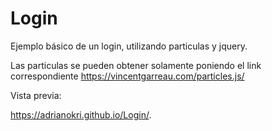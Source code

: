 # Login
Ejemplo básico de un login, utilizando particulas y jquery.

Las particulas se pueden obtener solamente poniendo el link correspondiente https://vincentgarreau.com/particles.js/

Vista previa:

https://adrianokri.github.io/Login/. 
